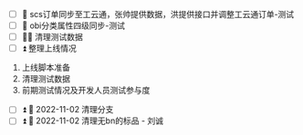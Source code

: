 - [ ] 🔼 scs订单同步至工云通，张帅提供数据，洪提供接口并调整工云通订单-测试
- [ ] 📅 obi分类属性四级同步-测试
- [ ] 🔼📅 清理测试数据  
- [ ] ⏫ 整理上线情况
1. 上线脚本准备
2. 清理测试数据
3. 前期测试情况及开发人员测试参与度
- [ ] ⏫ 📅 2022-11-02 清理分支
- [ ] ⏫ 📅 2022-11-02 清理无bn的标品 - 刘诚